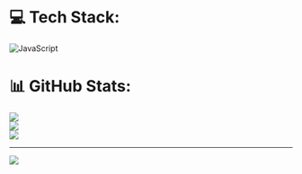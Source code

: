 
# 💻 Tech Stack:
![JavaScript](https://img.shields.io/badge/javascript-%23323330.svg?style=for-the-badge&logo=javascript&logoColor=%23F7DF1E)
# 📊 GitHub Stats:
![](https://github-readme-stats.vercel.app/api?username=XNS-ivy&theme=dark&hide_border=false&include_all_commits=false&count_private=false)<br/>
![](https://github-readme-streak-stats.herokuapp.com/?user=XNS-ivy&theme=dark&hide_border=false)<br/>
![](https://github-readme-stats.vercel.app/api/top-langs/?username=XNS-ivy&theme=dark&hide_border=false&include_all_commits=false&count_private=false&layout=compact)

---
[![](https://visitcount.itsvg.in/api?id=XNS-ivy&icon=0&color=0)](https://visitcount.itsvg.in)

<!-- Proudly created with GPRM ( https://gprm.itsvg.in ) -->